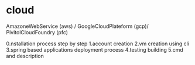 # cloud
AmazoneWebService (aws) / GoogleCloudPlateform (gcp)/ PivitolCloudFoundry (pfc)

0.nstallation process step by step 
1.account creation 
2.vm creation using cli 
3.spring based applications deployment process 
4.testing building 
5.cmd and description 



